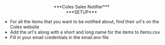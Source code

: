 <div align="center">
  ***Coles Sales Notifier***
</div>

<div align="center">
  ***SETUP***
</div>

+ For all the items that you want to be notified about, find their url's on the Coles website
+ Add the url's along with a short and long name for the items to Items.csv
+ Fill in your email credentials in the email.env file
